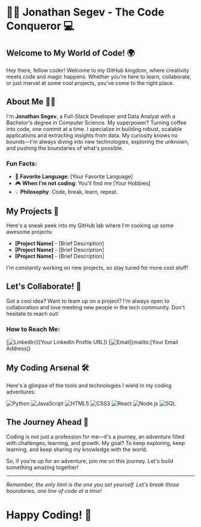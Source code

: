 # 🦸‍♂️ Jonathan Segev - The Code Conqueror 💻

## Welcome to My World of Code! 🌍

Hey there, fellow coder! Welcome to my GitHub kingdom, where creativity meets code and magic happens. Whether you're here to learn, collaborate, or just marvel at some cool projects, you've come to the right place.

## About Me 👨‍💻

I'm **Jonathan Segev**, a Full-Stack Developer and Data Analyst with a Bachelor's degree in Computer Science. My superpower? Turning coffee into code, one commit at a time. I specialize in building robust, scalable applications and extracting insights from data. My curiosity knows no bounds—I'm always diving into new technologies, exploring the unknown, and pushing the boundaries of what's possible.

### Fun Facts:
- 🌟 **Favorite Language**: [Your Favorite Language]
- 🎮 **When I'm not coding**: You'll find me [Your Hobbies]
- 💡 **Philosophy**: Code, break, learn, repeat.

## My Projects 🚀

Here's a sneak peek into my GitHub lab where I'm cooking up some awesome projects:

- **[Project Name]** - [Brief Description]
- **[Project Name]** - [Brief Description]
- **[Project Name]** - [Brief Description]

I'm constantly working on new projects, so stay tuned for more cool stuff!

## Let's Collaborate! 🤝

Got a cool idea? Want to team up on a project? I'm always open to collaboration and love meeting new people in the tech community. Don't hesitate to reach out!

### How to Reach Me:
[![LinkedIn](https://img.shields.io/badge/LinkedIn-Connect-blue?logo=linkedin&style=for-the-badge)]([Your LinkedIn Profile URL]) 
[![Email](https://img.shields.io/badge/Email-Send%20Email-red?logo=gmail&style=for-the-badge)](mailto:[Your Email Address])

## My Coding Arsenal 🛠️

Here's a glimpse of the tools and technologies I wield in my coding adventures:

![Python](https://img.shields.io/badge/Python-FFD43B?style=for-the-badge&logo=python&logoColor=darkgreen)
![JavaScript](https://img.shields.io/badge/JavaScript-F7DF1E?style=for-the-badge&logo=javascript&logoColor=black)
![HTML5](https://img.shields.io/badge/HTML5-E34F26?style=for-the-badge&logo=html5&logoColor=white)
![CSS3](https://img.shields.io/badge/CSS3-1572B6?style=for-the-badge&logo=css3&logoColor=white)
![React](https://img.shields.io/badge/React-61DAFB?style=for-the-badge&logo=react&logoColor=black)
![Node.js](https://img.shields.io/badge/Node.js-339933?style=for-the-badge&logo=nodedotjs&logoColor=white)
![SQL](https://img.shields.io/badge/SQL-4479A1?style=for-the-badge&logo=postgresql&logoColor=white)

## The Journey Ahead 🌈

Coding is not just a profession for me—it's a journey, an adventure filled with challenges, learning, and growth. My goal? To keep exploring, keep learning, and keep sharing my knowledge with the world.

So, if you're up for an adventure, join me on this journey. Let's build something amazing together!

---

*Remember, the only limit is the one you set yourself. Let's break those boundaries, one line of code at a time!*

# Happy Coding! 🚀
